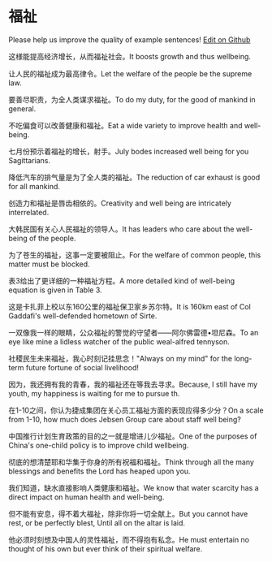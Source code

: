 # 福祉

Please help us improve the quality of example sentences! [Edit on Github](https://github.com/jiyushe/jiyu-example-sentence-source/blob/main/chinese/fuzhi.md)

<p><span class="chinese">这様能提高经济增长，从而福祉社会。</span><span class="english">It boosts growth and thus wellbeing.</span></p>

<p><span class="chinese">让人民的福祉成为最高律令。</span><span class="english">Let the welfare of the people be the supreme law.</span></p>

<p><span class="chinese">要善尽职责，为全人类谋求福祉。</span><span class="english">To do my duty, for the good of mankind in general.</span></p>

<p><span class="chinese">不吃偏食可以改善健康和福祉。</span><span class="english">Eat a wide variety to improve health and well-being.</span></p>

<p><span class="chinese">七月份预示着福祉的增长，射手。</span><span class="english">July bodes increased well being for you Sagittarians.</span></p>

<p><span class="chinese">降低汽车的排气量是为了全人类的福祉。</span><span class="english">The reduction of car exhaust is good for all mankind.</span></p>

<p><span class="chinese">创造力和福祉是唇齿相依的。</span><span class="english">Creativity and well being are intricately interrelated.</span></p>

<p><span class="chinese">大韩民国有关心人民福祉的领导人。</span><span class="english">It has leaders who care about the well-being of the people.</span></p>

<p><span class="chinese">为了苍生的福祉，这事一定要被阻止。</span><span class="english">For the welfare of common people, this matter must be blocked.</span></p>

<p><span class="chinese">表3给出了更详细的一种福祉方程。</span><span class="english">A more detailed kind of well-being equation is given in Table 3.</span></p>

<p><span class="chinese">这是卡扎菲上校以东160公里的福祉保卫家乡苏尔特。</span><span class="english">It is 160km east of Col Gaddafi's well-defended hometown of Sirte.</span></p>

<p><span class="chinese">一双像我一样的眼睛，公众福祉的警觉的守望者——阿尔佛雷德•坦尼森。</span><span class="english">To an eye like mine a lidless watcher of the public weal-alfred tennyson.</span></p>

<p><span class="chinese">社稷民生未来福祉，我心时刻记挂思念！</span><span class="english">"Always on my mind" for the long-term future fortune of social livelihood!</span></p>

<p><span class="chinese">因为，我还拥有我的青春，我的福祉还在等我去寻求。</span><span class="english">Because, I still have my youth, my happiness is waiting for me to pursue th.</span></p>

<p><span class="chinese">在1-10之间，你认为捷成集团在关心员工福祉方面的表现应得多少分？</span><span class="english">On a scale from 1-10, how much does Jebsen Group care about staff well being?</span></p>

<p><span class="chinese">中国推行计划生育政策的目的之一就是增进儿少福祉。</span><span class="english">One of the purposes of China's one-child policy is to improve child wellbeing.</span></p>

<p><span class="chinese">彻底的想清楚耶和华集于你身的所有祝福和福祉。</span><span class="english">Think through all the many blessings and benefits the Lord has heaped upon you.</span></p>

<p><span class="chinese">我们知道，缺水直接影响人类健康和福祉。</span><span class="english">We know that water scarcity has a direct impact on human health and well-being.</span></p>

<p><span class="chinese">但不能有安息，得不着大福祉，除非你将一切全献上。</span><span class="english">But you cannot have rest, or be perfectly blest, Until all on the altar is laid.</span></p>

<p><span class="chinese">他必须时刻想及中国人的灵性福祉，而不得抱有私念。</span><span class="english">He must entertain no thought of his own but ever think of their spiritual welfare.</span></p>

